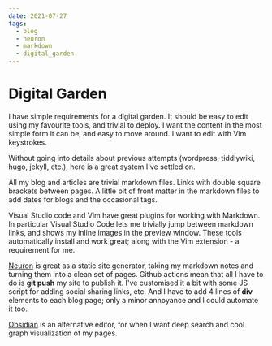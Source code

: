 ```yaml
---
date: 2021-07-27
tags:
  - blog
  - neuron
  - markdown
  - digital_garden
---
```


# Digital Garden

I have simple requirements for a digital garden.  It should be easy to edit using my favourite tools, and trivial to deploy.  I want the content in the most simple form it can be, and easy to move around.  I want to edit with Vim keystrokes.

Without going into details about previous attempts (wordpress, tiddlywiki, hugo, jekyll, etc.), here is a great system I've settled on.

All my blog and articles are trivial markdown files.  Links with double square brackets between pages.  A little bit of front matter in the markdown files to add dates for blogs and the occasional tags.

Visual Studio code and Vim have great plugins for working with Markdown.  In particular Visual Studio Code lets me trivially jump between markdown links, and shows my inline images in the preview window.  These tools automatically install and work great; along with the Vim extension - a requirement for me.

[Neuron](https://neuron.zettel.page) is great as a static site generator, taking my markdown notes and turning them into a clean set of pages.  Github actions mean that all I have to do is **git push** my site to publish it.  I've customised it a bit with some JS script for adding social sharing links, etc.  And I have to add 4 lines of **div** elements to each blog page; only a minor annoyance and I could automate it too.

[Obsidian](https://obsidian.md) is an alternative editor, for when I want deep search and cool graph visualization of my pages.

<div class="ui section divider"></div>
<section id="socialMediaLinks"></section>
<div class="ui section divider"></div>
<div id="disqus_thread"></div>